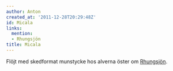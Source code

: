 ```yaml
---
author: Anton
created_at: '2011-12-28T20:29:48Z'
id: Micala
links:
  mention:
  - Rhungsjön
title: Micala
---
```


Flöjt med skedformat munstycke hos alverna öster om [Rhungsjön].

  [Rhungsjön]: Rhungsjön

